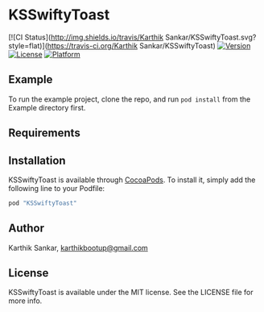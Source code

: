 # KSSwiftyToast

[![CI Status](http://img.shields.io/travis/Karthik Sankar/KSSwiftyToast.svg?style=flat)](https://travis-ci.org/Karthik Sankar/KSSwiftyToast)
[![Version](https://img.shields.io/cocoapods/v/KSSwiftyToast.svg?style=flat)](http://cocoapods.org/pods/KSSwiftyToast)
[![License](https://img.shields.io/cocoapods/l/KSSwiftyToast.svg?style=flat)](http://cocoapods.org/pods/KSSwiftyToast)
[![Platform](https://img.shields.io/cocoapods/p/KSSwiftyToast.svg?style=flat)](http://cocoapods.org/pods/KSSwiftyToast)

## Example

To run the example project, clone the repo, and run `pod install` from the Example directory first.

## Requirements

## Installation

KSSwiftyToast is available through [CocoaPods](http://cocoapods.org). To install
it, simply add the following line to your Podfile:

```ruby
pod "KSSwiftyToast"
```

## Author

Karthik Sankar, karthikbootup@gmail.com

## License

KSSwiftyToast is available under the MIT license. See the LICENSE file for more info.
